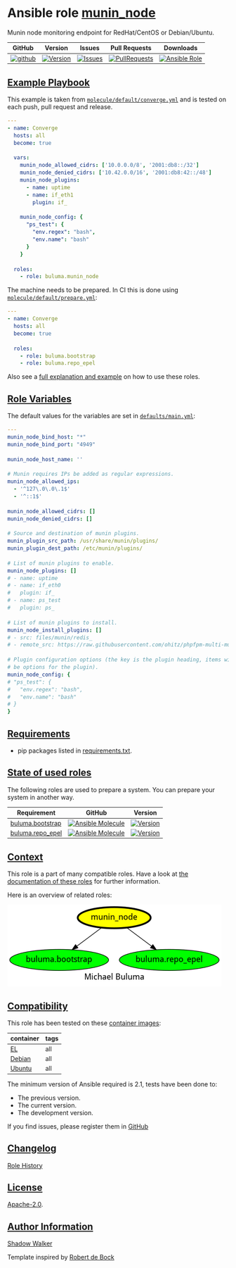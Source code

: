 # Ansible role [munin_node](https://galaxy.ansible.com/ui/standalone/roles/buluma/munin_node/documentation)

Munin node monitoring endpoint for RedHat/CentOS or Debian/Ubuntu.

|GitHub|Version|Issues|Pull Requests|Downloads|
|------|-------|------|-------------|---------|
|[![github](https://github.com/buluma/ansible-role-munin_node/actions/workflows/molecule.yml/badge.svg)](https://github.com/buluma/ansible-role-munin_node/actions/workflows/molecule.yml)|[![Version](https://img.shields.io/github/release/buluma/ansible-role-munin_node.svg)](https://github.com/buluma/ansible-role-munin_node/releases/)|[![Issues](https://img.shields.io/github/issues/buluma/ansible-role-munin_node.svg)](https://github.com/buluma/ansible-role-munin_node/issues/)|[![PullRequests](https://img.shields.io/github/issues-pr-closed-raw/buluma/ansible-role-munin_node.svg)](https://github.com/buluma/ansible-role-munin_node/pulls/)|[![Ansible Role](https://img.shields.io/ansible/role/d/buluma/munin_node)](https://galaxy.ansible.com/ui/standalone/roles/buluma/munin_node/documentation)|

## [Example Playbook](#example-playbook)

This example is taken from [`molecule/default/converge.yml`](https://github.com/buluma/ansible-role-munin_node/blob/master/molecule/default/converge.yml) and is tested on each push, pull request and release.

```yaml
---
- name: Converge
  hosts: all
  become: true

  vars:
    munin_node_allowed_cidrs: ['10.0.0.0/8', '2001:db8::/32']
    munin_node_denied_cidrs: ['10.42.0.0/16', '2001:db8:42::/48']
    munin_node_plugins:
      - name: uptime
      - name: if_eth1
        plugin: if_

    munin_node_config: {
      "ps_test": {
        "env.regex": "bash",
        "env.name": "bash"
      }
    }

  roles:
    - role: buluma.munin_node
```

The machine needs to be prepared. In CI this is done using [`molecule/default/prepare.yml`](https://github.com/buluma/ansible-role-munin_node/blob/master/molecule/default/prepare.yml):

```yaml
---
- name: Converge
  hosts: all
  become: true

  roles:
    - role: buluma.bootstrap
    - role: buluma.repo_epel
```

Also see a [full explanation and example](https://buluma.github.io/how-to-use-these-roles.html) on how to use these roles.

## [Role Variables](#role-variables)

The default values for the variables are set in [`defaults/main.yml`](https://github.com/buluma/ansible-role-munin_node/blob/master/defaults/main.yml):

```yaml
---
munin_node_bind_host: "*"
munin_node_bind_port: "4949"

munin_node_host_name: ''

# Munin requires IPs be added as regular expressions.
munin_node_allowed_ips:
  - '^127\.0\.0\.1$'
  - '^::1$'

munin_node_allowed_cidrs: []
munin_node_denied_cidrs: []

# Source and destination of munin plugins.
munin_plugin_src_path: /usr/share/munin/plugins/
munin_plugin_dest_path: /etc/munin/plugins/

# List of munin plugins to enable.
munin_node_plugins: []
# - name: uptime
# - name: if_eth0
#   plugin: if_
# - name: ps_test
#   plugin: ps_

# List of munin plugins to install.
munin_node_install_plugins: []
# - src: files/munin/redis_
# - remote_src: https://raw.githubusercontent.com/ohitz/phpfpm-multi-munin-plugin/master/phpfpm-multi

# Plugin configuration options (the key is the plugin heading, items within will
# be options for the plugin).
munin_node_config: {
# "ps_test": {
#   "env.regex": "bash",
#   "env.name": "bash"
# }
}
```

## [Requirements](#requirements)

- pip packages listed in [requirements.txt](https://github.com/buluma/ansible-role-munin_node/blob/master/requirements.txt).

## [State of used roles](#state-of-used-roles)

The following roles are used to prepare a system. You can prepare your system in another way.

| Requirement | GitHub | Version |
|-------------|--------|--------|
|[buluma.bootstrap](https://galaxy.ansible.com/buluma/bootstrap)|[![Ansible Molecule](https://github.com/buluma/ansible-role-bootstrap/actions/workflows/molecule.yml/badge.svg)](https://github.com/buluma/ansible-role-bootstrap/actions/workflows/molecule.yml)|[![Version](https://img.shields.io/github/release/buluma/ansible-role-bootstrap.svg)](https://github.com/shadowwalker/ansible-role-bootstrap)|
|[buluma.repo_epel](https://galaxy.ansible.com/buluma/repo_epel)|[![Ansible Molecule](https://github.com/buluma/ansible-role-repo_epel/actions/workflows/molecule.yml/badge.svg)](https://github.com/buluma/ansible-role-repo_epel/actions/workflows/molecule.yml)|[![Version](https://img.shields.io/github/release/buluma/ansible-role-repo_epel.svg)](https://github.com/shadowwalker/ansible-role-repo_epel)|

## [Context](#context)

This role is a part of many compatible roles. Have a look at [the documentation of these roles](https://buluma.github.io/) for further information.

Here is an overview of related roles:

![dependencies](https://raw.githubusercontent.com/buluma/ansible-role-munin_node/png/requirements.png "Dependencies")

## [Compatibility](#compatibility)

This role has been tested on these [container images](https://hub.docker.com/u/buluma):

|container|tags|
|---------|----|
|[EL](https://hub.docker.com/repository/docker/buluma/enterpriselinux/general)|all|
|[Debian](https://hub.docker.com/repository/docker/buluma/debian/general)|all|
|[Ubuntu](https://hub.docker.com/repository/docker/buluma/ubuntu/general)|all|

The minimum version of Ansible required is 2.1, tests have been done to:

- The previous version.
- The current version.
- The development version.

If you find issues, please register them in [GitHub](https://github.com/buluma/ansible-role-munin_node/issues)

## [Changelog](#changelog)

[Role History](https://github.com/buluma/ansible-role-munin_node/blob/master/CHANGELOG.md)

## [License](#license)

[Apache-2.0](https://github.com/buluma/ansible-role-munin_node/blob/master/LICENSE).

## [Author Information](#author-information)

[Shadow Walker](https://buluma.github.io/)


Template inspired by [Robert de Bock](https://github.com/robertdebock)
